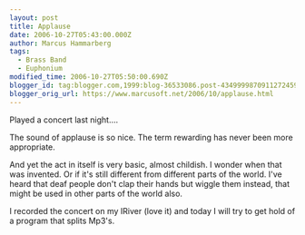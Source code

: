 ```yaml
---
layout: post
title: Applause
date: 2006-10-27T05:43:00.000Z
author: Marcus Hammarberg
tags:
  - Brass Band
  - Euphonium
modified_time: 2006-10-27T05:50:00.690Z
blogger_id: tag:blogger.com,1999:blog-36533086.post-4349999870911272459
blogger_orig_url: https://www.marcusoft.net/2006/10/applause.html
---
```


Played a concert last night....

The sound of applause is so nice. The term rewarding has never been more
appropriate.

And yet the act in itself is very basic, almost childish. I wonder when
that was invented. Or if it's still different from different parts of
the world. I've heard that deaf people don't clap their hands
but wiggle them instead, that might be used in other parts of the world
also.

I recorded the concert on my IRiver (love it) and today I
will try to get hold of a program that splits Mp3's.
